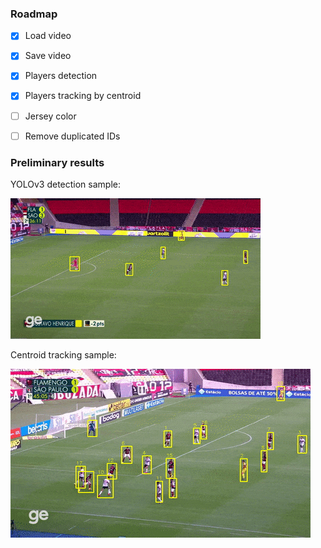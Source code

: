 ### Roadmap

- [x] Load video
- [x] Save video
- [x] Players detection
- [x] Players tracking by centroid
- [ ] Jersey color
- [ ] Remove duplicated IDs


### Preliminary results

YOLOv3 detection sample:

![YOLOv3](results/detection_sample.gif)

Centroid tracking sample:

![Centroid tracking](results/tracking_sample.gif)
